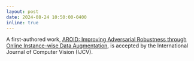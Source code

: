 ```yaml
---
layout: post
date: 2024-08-24 10:50:00-0400
inline: true 
---
```


A first-authored work, [AROID: Improving Adversarial Robustness through Online Instance-wise Data Augmentation](https://link.springer.com/article/10.1007/s11263-024-02206-4), is accepted by the International Journal of Computer Vision (IJCV).
